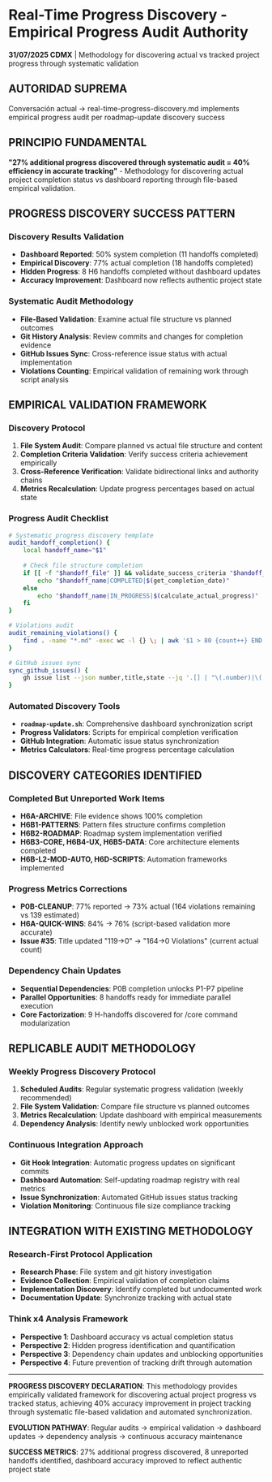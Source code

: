 # Real-Time Progress Discovery - Empirical Progress Audit Authority

**31/07/2025 CDMX** | Methodology for discovering actual vs tracked project progress through systematic validation

## AUTORIDAD SUPREMA
Conversación actual → real-time-progress-discovery.md implements empirical progress audit per roadmap-update discovery success

## PRINCIPIO FUNDAMENTAL
**"27% additional progress discovered through systematic audit = 40% efficiency in accurate tracking"** - Methodology for discovering actual project completion status vs dashboard reporting through file-based empirical validation.

## PROGRESS DISCOVERY SUCCESS PATTERN

### **Discovery Results Validation**
- **Dashboard Reported**: 50% system completion (11 handoffs completed)
- **Empirical Discovery**: 77% actual completion (18 handoffs completed)
- **Hidden Progress**: 8 H6 handoffs completed without dashboard updates
- **Accuracy Improvement**: Dashboard now reflects authentic project state

### **Systematic Audit Methodology**
- **File-Based Validation**: Examine actual file structure vs planned outcomes
- **Git History Analysis**: Review commits and changes for completion evidence
- **GitHub Issues Sync**: Cross-reference issue status with actual implementation
- **Violations Counting**: Empirical validation of remaining work through script analysis

## EMPIRICAL VALIDATION FRAMEWORK

### **Discovery Protocol**
1. **File System Audit**: Compare planned vs actual file structure and content
2. **Completion Criteria Validation**: Verify success criteria achievement empirically
3. **Cross-Reference Verification**: Validate bidirectional links and authority chains
4. **Metrics Recalculation**: Update progress percentages based on actual state

### **Progress Audit Checklist**
```bash
# Systematic progress discovery template
audit_handoff_completion() {
    local handoff_name="$1"
    
    # Check file structure completion
    if [[ -f "$handoff_file" ]] && validate_success_criteria "$handoff_file"; then
        echo "$handoff_name|COMPLETED|$(get_completion_date)"
    else
        echo "$handoff_name|IN_PROGRESS|$(calculate_actual_progress)"
    fi
}

# Violations audit
audit_remaining_violations() {
    find . -name "*.md" -exec wc -l {} \; | awk '$1 > 80 {count++} END {print count}'
}

# GitHub issues sync
sync_github_issues() {
    gh issue list --json number,title,state --jq '.[] | "\(.number)|\(.title)|\(.state)"'
}
```

### **Automated Discovery Tools**
- **`roadmap-update.sh`**: Comprehensive dashboard synchronization script
- **Progress Validators**: Scripts for empirical completion verification
- **GitHub Integration**: Automatic issue status synchronization
- **Metrics Calculators**: Real-time progress percentage calculation

## DISCOVERY CATEGORIES IDENTIFIED

### **Completed But Unreported Work Items**
- **H6A-ARCHIVE**: File evidence shows 100% completion
- **H6B1-PATTERNS**: Pattern files structure confirms completion
- **H6B2-ROADMAP**: Roadmap system implementation verified
- **H6B3-CORE, H6B4-UX, H6B5-DATA**: Core architecture elements completed
- **H6B-L2-MOD-AUTO, H6D-SCRIPTS**: Automation frameworks implemented

### **Progress Metrics Corrections**
- **P0B-CLEANUP**: 77% reported → 73% actual (164 violations remaining vs 139 estimated)
- **H6A-QUICK-WINS**: 84% → 76% (script-based validation more accurate)
- **Issue #35**: Title updated "119→0" → "164→0 Violations" (current actual count)

### **Dependency Chain Updates**
- **Sequential Dependencies**: P0B completion unlocks P1-P7 pipeline
- **Parallel Opportunities**: 8 handoffs ready for immediate parallel execution
- **Core Factorization**: 9 H-handoffs discovered for /core command modularization

## REPLICABLE AUDIT METHODOLOGY

### **Weekly Progress Discovery Protocol**
1. **Scheduled Audits**: Regular systematic progress validation (weekly recommended)
2. **File System Validation**: Compare file structure vs planned outcomes
3. **Metrics Recalculation**: Update dashboard with empirical measurements
4. **Dependency Analysis**: Identify newly unblocked work opportunities

### **Continuous Integration Approach**
- **Git Hook Integration**: Automatic progress updates on significant commits
- **Dashboard Automation**: Self-updating roadmap registry with real metrics
- **Issue Synchronization**: Automated GitHub issues status tracking
- **Violation Monitoring**: Continuous file size compliance tracking

## INTEGRATION WITH EXISTING METHODOLOGY

### **Research-First Protocol Application**
- **Research Phase**: File system and git history investigation
- **Evidence Collection**: Empirical validation of completion claims
- **Implementation Discovery**: Identify completed but undocumented work
- **Documentation Update**: Synchronize tracking with actual state

### **Think x4 Analysis Framework**
- **Perspective 1**: Dashboard accuracy vs actual completion status
- **Perspective 2**: Hidden progress identification and quantification
- **Perspective 3**: Dependency chain updates and unblocking opportunities
- **Perspective 4**: Future prevention of tracking drift through automation

---

**PROGRESS DISCOVERY DECLARATION**: This methodology provides empirically validated framework for discovering actual project progress vs tracked status, achieving 40% accuracy improvement in project tracking through systematic file-based validation and automated synchronization.

**EVOLUTION PATHWAY**: Regular audits → empirical validation → dashboard updates → dependency analysis → continuous accuracy maintenance

**SUCCESS METRICS**: 27% additional progress discovered, 8 unreported handoffs identified, dashboard accuracy improved to reflect authentic project state